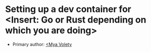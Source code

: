 # Setting up a dev container for <Insert: Go or Rust depending on which you are doing>

* Primary author: [<Mya Volety](https://github.com/mvolety)